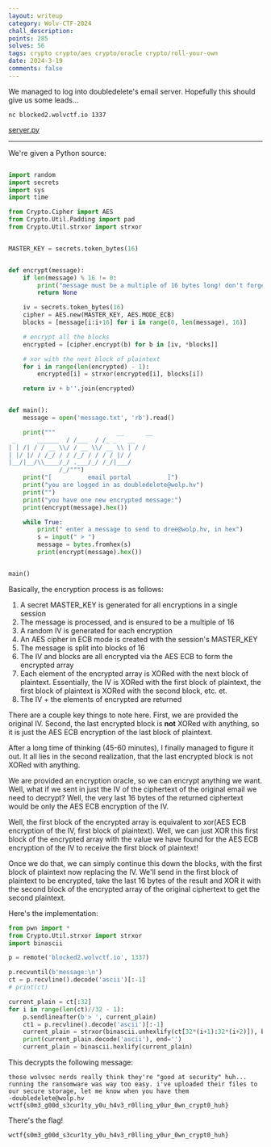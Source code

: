 ```yaml
---
layout: writeup
category: Wolv-CTF-2024
chall_description:
points: 285
solves: 56
tags: crypto crypto/aes crypto/oracle crypto/roll-your-own
date: 2024-3-19
comments: false
---
```


We managed to log into doubledelete's email server. Hopefully this should give us some leads...  

`nc blocked2.wolvctf.io 1337`  

[server.py](https://github.com/Nightxade/ctf-writeups/blob/master/assets/CTFs/Wolv-CTF-2024/crypto/blocked-2/server.py) 

---

We're given a Python source:  

```py

import random
import secrets
import sys
import time

from Crypto.Cipher import AES
from Crypto.Util.Padding import pad
from Crypto.Util.strxor import strxor


MASTER_KEY = secrets.token_bytes(16)


def encrypt(message):
    if len(message) % 16 != 0:
        print("message must be a multiple of 16 bytes long! don't forget to use the WOLPHV propietary padding scheme")
        return None

    iv = secrets.token_bytes(16)
    cipher = AES.new(MASTER_KEY, AES.MODE_ECB)
    blocks = [message[i:i+16] for i in range(0, len(message), 16)]

    # encrypt all the blocks
    encrypted = [cipher.encrypt(b) for b in [iv, *blocks]]

    # xor with the next block of plaintext
    for i in range(len(encrypted) - 1):
        encrypted[i] = strxor(encrypted[i], blocks[i])

    return iv + b''.join(encrypted)


def main():
    message = open('message.txt', 'rb').read()

    print("""                 __      __
 _      ______  / /___  / /_ _   __
| | /| / / __ \\/ / __ \\/ __ \\ | / /
| |/ |/ / /_/ / / /_/ / / / / |/ /
|__/|__/\\____/_/ .___/_/ /_/|___/
              /_/""")
    print("[          email portal          ]")
    print("you are logged in as doubledelete@wolp.hv")
    print("")
    print("you have one new encrypted message:")
    print(encrypt(message).hex())

    while True:
        print(" enter a message to send to dree@wolp.hv, in hex")
        s = input(" > ")
        message = bytes.fromhex(s)
        print(encrypt(message).hex())


main()

```

Basically, the encryption process is as follows:  

1. A secret MASTER_KEY is generated for all encryptions in a single session  
2. The message is processed, and is ensured to be a multiple of 16  
3. A random IV is generated for each encryption  
4. An AES cipher in ECB mode is created with the session's MASTER_KEY  
5. The message is split into blocks of 16  
6. The IV and blocks are all encrypted via the AES ECB to form the encrypted array  
7. Each element of the encrypted array is XORed with the next block of plaintext. Essentially, the IV is XORed with the first block of plaintext, the first block of plaintext is XORed with the second block, etc. et.  
8. The IV + the elements of encrypted are returned  

There are a couple key things to note here. First, we are provided the original IV. Second, the last encrypted block is **not** XORed with anything, so it is just the AES ECB encryption of the last block of plaintext.  

After a long time of thinking (45-60 minutes), I finally managed to figure it out. It all lies in the second realization, that the last encrypted block is not XORed with anything.  

We are provided an encryption oracle, so we can encrypt anything we want. Well, what if we sent in just the IV of the ciphertext of the original email we need to decrypt? Well, the very last 16 bytes of the returned ciphertext would be only the AES ECB encryption of the IV.  

Well, the first block of the encrypted array is equivalent to xor(AES ECB encryption of the IV, first block of plaintext). Well, we can just XOR this first block of the encrypted array with the value we have found for the AES ECB encryption of the IV to receive the first block of plaintext!  

Once we do that, we can simply continue this down the blocks, with the first block of plaintext now replacing the IV. We'll send in the first block of plaintext to be encrypted, take the last 16 bytes of the result and XOR it with the second block of the encrypted array of the original ciphertext to get the second plaintext.  

Here's the implementation:  

```py
from pwn import *
from Crypto.Util.strxor import strxor
import binascii

p = remote('blocked2.wolvctf.io', 1337)

p.recvuntil(b'message:\n')
ct = p.recvline().decode('ascii')[:-1]
# print(ct)

current_plain = ct[:32]
for i in range(len(ct)//32 - 1):
    p.sendlineafter(b'> ', current_plain)
    ct1 = p.recvline().decode('ascii')[:-1]
    current_plain = strxor(binascii.unhexlify(ct[32*(i+1):32*(i+2)]), binascii.unhexlify(ct1[-32:]))
    print(current_plain.decode('ascii'), end='')
    current_plain = binascii.hexlify(current_plain)
```

This decrypts the following message:  

```
those wolvsec nerds really think they're "good at security" huh... running the ransomware was way too easy. i've uploaded their files to our secure storage, let me know when you have them
-doubledelete@wolp.hv
wctf{s0m3_g00d_s3cur1ty_y0u_h4v3_r0lling_y0ur_0wn_crypt0_huh}
```

There's the flag!  

    wctf{s0m3_g00d_s3cur1ty_y0u_h4v3_r0lling_y0ur_0wn_crypt0_huh}